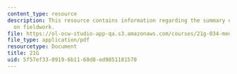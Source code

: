 ```yaml
---
content_type: resource
description: This resource contains information regarding the summary of the project
  on fieldwork.
file: https://ol-ocw-studio-app-qa.s3.amazonaws.com/courses/21g-034-media-education-and-the-marketplace-fall-2005/5f57ef3309196b1160d8ed9851181570_MIT21G_034F05_fieldwrkproj.pdf
file_type: application/pdf
resourcetype: Document
title: 21G
uid: 5f57ef33-0919-6b11-60d8-ed9851181570
---
```

